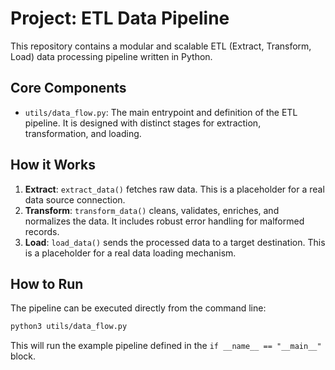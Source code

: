 # Project: ETL Data Pipeline

This repository contains a modular and scalable ETL (Extract, Transform, Load) data processing pipeline written in Python.

## Core Components

- `utils/data_flow.py`: The main entrypoint and definition of the ETL pipeline. It is designed with distinct stages for extraction, transformation, and loading.

## How it Works

1.  **Extract**: `extract_data()` fetches raw data. This is a placeholder for a real data source connection.
2.  **Transform**: `transform_data()` cleans, validates, enriches, and normalizes the data. It includes robust error handling for malformed records.
3.  **Load**: `load_data()` sends the processed data to a target destination. This is a placeholder for a real data loading mechanism.

## How to Run

The pipeline can be executed directly from the command line:

```bash
python3 utils/data_flow.py
```

This will run the example pipeline defined in the `if __name__ == "__main__"` block. 